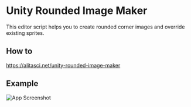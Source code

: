 # Unity Rounded Image Maker

This editor script helps you to create rounded corner images and override existing sprites.

## How to

https://alitasci.net/unity-rounded-image-maker

  
## Example

![App Screenshot](https://alitasci.net/wp-content/uploads/2021/07/imagecreate.gif)
